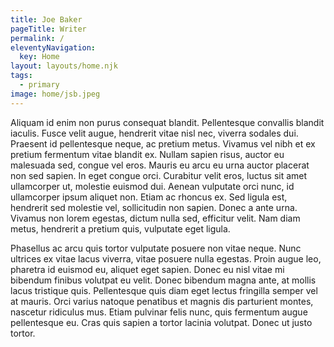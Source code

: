 ```yaml
---
title: Joe Baker
pageTitle: Writer
permalink: /
eleventyNavigation:
  key: Home
layout: layouts/home.njk
tags:
  - primary
image: home/jsb.jpeg
---
```


Aliquam id enim non purus consequat blandit. Pellentesque convallis blandit iaculis. Fusce velit augue, hendrerit vitae nisl nec, viverra sodales dui. Praesent id pellentesque neque, ac pretium metus. Vivamus vel nibh et ex pretium fermentum vitae blandit ex. Nullam sapien risus, auctor eu malesuada sed, congue vel eros. Mauris eu arcu eu urna auctor placerat non sed sapien. In eget congue orci. Curabitur velit eros, luctus sit amet ullamcorper ut, molestie euismod dui. Aenean vulputate orci nunc, id ullamcorper ipsum aliquet non. Etiam ac rhoncus ex. Sed ligula est, hendrerit sed molestie vel, sollicitudin non sapien. Donec a ante urna. Vivamus non lorem egestas, dictum nulla sed, efficitur velit. Nam diam metus, hendrerit a pretium quis, vulputate eget ligula.

Phasellus ac arcu quis tortor vulputate posuere non vitae neque. Nunc ultrices ex vitae lacus viverra, vitae posuere nulla egestas. Proin augue leo, pharetra id euismod eu, aliquet eget sapien. Donec eu nisl vitae mi bibendum finibus volutpat eu velit. Donec bibendum magna ante, at mollis lacus tristique quis. Pellentesque quis diam eget lectus fringilla semper vel at mauris. Orci varius natoque penatibus et magnis dis parturient montes, nascetur ridiculus mus. Etiam pulvinar felis nunc, quis fermentum augue pellentesque eu. Cras quis sapien a tortor lacinia volutpat. Donec ut justo tortor.